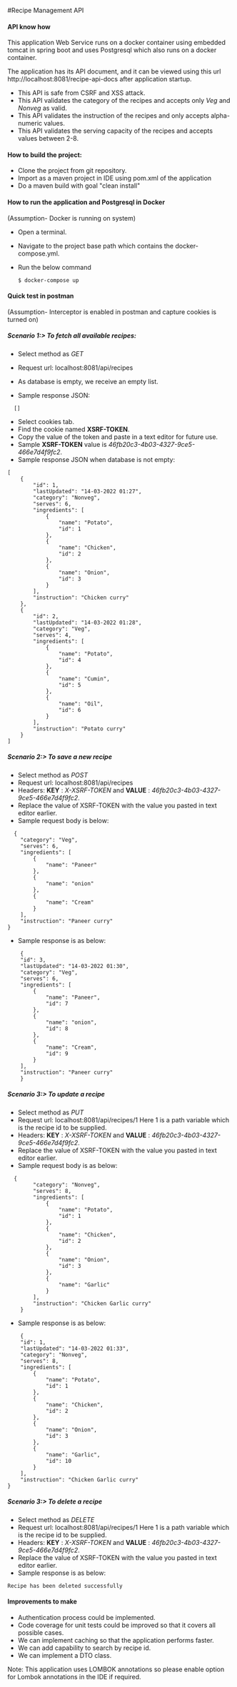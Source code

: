#Recipe Management API

#### API know how
This application Web Service runs on a docker container using embedded tomcat in spring boot
and uses Postgresql which also runs on a docker container.

The application has its API document, and it can be viewed using this url 
http://localhost:8081/recipe-api-docs after application startup.

* This API is safe from CSRF and XSS attack.
* This API validates the category of the recipes and accepts only *Veg* and *Nonveg* as valid.
* This API validates the instruction of the recipes and only accepts alpha-numeric values.
* This API validates the serving capacity of the recipes and accepts values between 2-8.

#### How to build the project:
- Clone the project from git repository.
- Import as a maven project in IDE using pom.xml of the application
- Do a maven build with goal "clean install"

#### How to run the application and Postgresql in Docker
(Assumption- Docker is running on system)
- Open a terminal.
- Navigate to the project base path which contains the docker-compose.yml.
- Run the below command

	```$ docker-compose up```


#### Quick test in postman
(Assumption- Interceptor is enabled in postman and capture cookies is turned on)
##### Scenario 1:> To fetch all available recipes:

- Select method as *GET*
- Request url: localhost:8081/api/recipes
- As database is empty, we receive an empty list.

- Sample response JSON:
```
  []
```
- Select cookies tab.
- Find the cookie named **XSRF-TOKEN**.
- Copy the value of the token and paste in a text editor for future use.
- Sample **XSRF-TOKEN** value is *46fb20c3-4b03-4327-9ce5-466e7d4f9fc2*.
- Sample response JSON when database is not empty:
```
[
    {
        "id": 1,
        "lastUpdated": "14-03-2022 01:27",
        "category": "Nonveg",
        "serves": 6,
        "ingredients": [
            {
                "name": "Potato",
                "id": 1
            },
            {
                "name": "Chicken",
                "id": 2
            },
            {
                "name": "Onion",
                "id": 3
            }
        ],
        "instruction": "Chicken curry"
    },
    {
        "id": 2,
        "lastUpdated": "14-03-2022 01:28",
        "category": "Veg",
        "serves": 4,
        "ingredients": [
            {
                "name": "Potato",
                "id": 4
            },
            {
                "name": "Cumin",
                "id": 5
            },
            {
                "name": "Oil",
                "id": 6
            }
        ],
        "instruction": "Potato curry"
    }
]
```

##### Scenario 2:> To save a new recipe

- Select method as *POST*
- Request url: localhost:8081/api/recipes
- Headers: **KEY** : *X-XSRF-TOKEN* and **VALUE** : *46fb20c3-4b03-4327-9ce5-466e7d4f9fc2*.
- Replace the value of XSRF-TOKEN with the value you pasted in text editor earlier.
- Sample request body is below:
```
  {
    "category": "Veg",
    "serves": 6,
    "ingredients": [
        {
            "name": "Paneer"
        },
        {
            "name": "onion"
        },
        {
            "name": "Cream"
        }
    ],
    "instruction": "Paneer curry"
}
```
- Sample response is as below:
```
    {
    "id": 3,
    "lastUpdated": "14-03-2022 01:30",
    "category": "Veg",
    "serves": 6,
    "ingredients": [
        {
            "name": "Paneer",
            "id": 7
        },
        {
            "name": "onion",
            "id": 8
        },
        {
            "name": "Cream",
            "id": 9
        }
    ],
    "instruction": "Paneer curry"
    }
```

##### Scenario 3:> To update a recipe

- Select method as *PUT*
- Request url: localhost:8081/api/recipes/1
  Here 1 is a path variable which is the recipe id to be supplied.
- Headers: **KEY** : *X-XSRF-TOKEN* and **VALUE** : *46fb20c3-4b03-4327-9ce5-466e7d4f9fc2*.
- Replace the value of XSRF-TOKEN with the value you pasted in text editor earlier.
- Sample request body is as below:
```
  {
        "category": "Nonveg",
        "serves": 8,
        "ingredients": [
            {
                "name": "Potato",
                "id": 1
            },
            {
                "name": "Chicken",
                "id": 2
            },
            {
                "name": "Onion",
                "id": 3
            },
            {
                "name": "Garlic"
            }
        ],
        "instruction": "Chicken Garlic curry"
    }
```

- Sample response is as below:
```
    {
    "id": 1,
    "lastUpdated": "14-03-2022 01:33",
    "category": "Nonveg",
    "serves": 8,
    "ingredients": [
        {
            "name": "Potato",
            "id": 1
        },
        {
            "name": "Chicken",
            "id": 2
        },
        {
            "name": "Onion",
            "id": 3
        },
        {
            "name": "Garlic",
            "id": 10
        }
    ],
    "instruction": "Chicken Garlic curry"
}
```

##### Scenario 3:> To delete a recipe

- Select method as *DELETE*
- Request url: localhost:8081/api/recipes/1
  Here 1 is a path variable which is the recipe id to be supplied.
- Headers: **KEY** : *X-XSRF-TOKEN* and **VALUE** : *46fb20c3-4b03-4327-9ce5-466e7d4f9fc2*.
- Replace the value of XSRF-TOKEN with the value you pasted in text editor earlier.
- Sample response is as below:

``Recipe has been deleted successfully``

#### Improvements to make

- Authentication process could be implemented.
- Code coverage for unit tests could be improved so that it covers all possible cases.
- We can implement caching so that the application performs faster.
- We can add capability to search by recipe id.
- We can implement a DTO class.

Note: This application uses LOMBOK annotations so please enable option for Lombok annotations in the IDE if required.